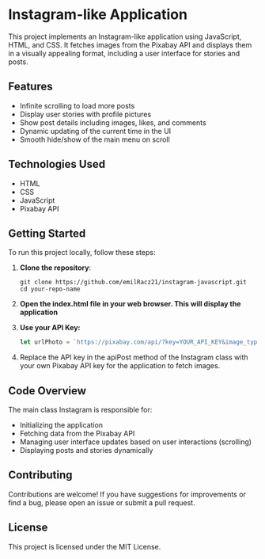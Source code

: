 # Instagram-like Application

This project implements an Instagram-like application using JavaScript, HTML, and CSS. It fetches images from the Pixabay API and displays them in a visually appealing format, including a user interface for stories and posts.

## Features

- Infinite scrolling to load more posts
- Display user stories with profile pictures
- Show post details including images, likes, and comments
- Dynamic updating of the current time in the UI
- Smooth hide/show of the main menu on scroll

## Technologies Used

- HTML
- CSS
- JavaScript
- Pixabay API

## Getting Started

  To run this project locally, follow these steps:

1. **Clone the repository**:

       git clone https://github.com/emilRacz21/instagram-javascript.git
       cd your-repo-name
   
2. **Open the index.html file in your web browser. This will display the application**

3. **Use your API Key:**

   ```javascript
   let urlPhoto = `https://pixabay.com/api/?key=YOUR_API_KEY&image_type=photo&orientation=horizontal&q=NATURE&page=${this.page}`;
   
4. Replace the API key in the apiPost method of the Instagram class with your own Pixabay API key for the application to fetch images.

## Code Overview

The main class Instagram is responsible for:

* Initializing the application
* Fetching data from the Pixabay API
* Managing user interface updates based on user interactions (scrolling)
* Displaying posts and stories dynamically

## Contributing

Contributions are welcome! If you have suggestions for improvements or find a bug, please open an issue or submit a pull request.

## License

This project is licensed under the MIT License.

